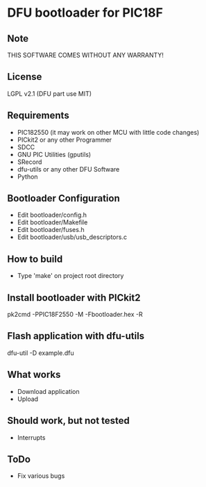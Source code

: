 DFU bootloader for PIC18F
=========================

Note
----
THIS SOFTWARE COMES WITHOUT ANY WARRANTY!

License
-------
LGPL v2.1 (DFU part use MIT)

Requirements
------------
* PIC182550 (it may work on other MCU with little code changes)
* PICkit2 or any other Programmer
* SDCC
* GNU PIC Utilities (gputils)
* SRecord
* dfu-utils or any other DFU Software
* Python

Bootloader Configuration
------------------------
* Edit bootloader/config.h
* Edit bootloader/Makefile
* Edit bootloader/fuses.h
* Edit bootloader/usb/usb_descriptors.c

How to build
------------
* Type 'make' on project root directory

Install bootloader with PICkit2
-------------------------------
pk2cmd -PPIC18F2550 -M -Fbootloader.hex -R

Flash application with dfu-utils
--------------------------------
dfu-util -D example.dfu

What works
----------
* Download application
* Upload

Should work, but not tested
---------------------------
* Interrupts

ToDo
----
* Fix various bugs
